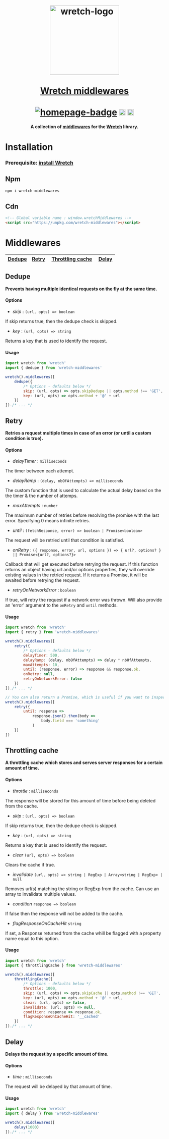 <h1 align="center">
	<a href="https://elbywan.github.io/wretch"><img src="https://cdn.rawgit.com/elbywan/wretch/08831345/wretch.svg" alt="wretch-logo" width="220px"></a><br>
	<br>
    <a href="https://elbywan.github.io/wretch">Wretch middlewares</a><br>
	<br>
  <a href="https://elbywan.github.io/wretch"><img alt="homepage-badge" src="https://img.shields.io/website-up-down-green-red/http/shields.io.svg?label=wretch-homepage"></a>
  <a href="https://www.npmjs.com/package/wretch-middlewares"><img alt="npm-badge" src="https://img.shields.io/npm/v/wretch-middlewares.svg?colorB=ff733e" height="20"></a>
  <a href="https://github.com/elbywan/wretch-middlewares/blob/master/LICENSE"><img src="https://img.shields.io/badge/license-MIT-blue.svg" alt="license-badge" height="20"></a>
</h1>
<h4 align="center">
	A collection of <a href="https://github.com/elbywan/wretch#middlewares" target="_blank">middlewares</a> for the <a href="https://github.com/elbywan/wretch" target="_blank">Wretch</a> library.
</h4>

# Installation

### Prerequisite: [install Wretch](https://github.com/elbywan/wretch#installation)

## Npm

```sh
npm i wretch-middlewares
```

## Cdn

```html
<!-- Global variable name : window.wretchMiddlewares -->
<script src="https://unpkg.com/wretch-middlewares"></script>
```

# Middlewares

| [Dedupe](#dedupe) | [Retry](#retry) | [Throttling cache](#throttling-cache) | [Delay](#delay) |
|-----|-----|-----|-----|

## Dedupe

**Prevents having multiple identical requests on the fly at the same time.**

#### Options

- *skip* : `(url, opts) => boolean`

If skip returns true, then the dedupe check is skipped.

- *key* : `(url, opts) => string`

Returns a key that is used to identify the request.

#### Usage

```js
import wretch from 'wretch'
import { dedupe } from 'wretch-middlewares'

wretch().middlewares([
    dedupe({
        /* Options - defaults below */
        skip: (url, opts) => opts.skipDedupe || opts.method !== 'GET',
        key: (url, opts) => opts.method + '@' + url
    })
])./* ... */
```

## Retry

**Retries a request multiple times in case of an error (or until a custom condition is true).**

#### Options

- *delayTimer* : `milliseconds`

The timer between each attempt.

- *delayRamp* : `(delay, nbOfAttempts) => milliseconds`

The custom function that is used to calculate the actual delay based on the the timer & the number of attemps.

- *maxAttempts* : `number`

The maximum number of retries before resolving the promise with the last error. Specifying 0 means infinite retries.

- *until* : `(fetchResponse, error) => boolean | Promise<boolean>`

The request will be retried until that condition is satisfied.

- *onRetry* : `({ response, error, url, options }) => { url?, options? } || Promise<{url?, options?}>`

Callback that will get executed before retrying the request. If this function returns an object having url and/or options properties, they will override existing values in the retried request. If it returns a Promise, it will be awaited before retrying the request.

- *retryOnNetworkError* : `boolean`

If true, will retry the request if a network error was thrown. Will also provide an 'error' argument to the `onRetry` and `until` methods.

#### Usage

```js
import wretch from 'wretch'
import { retry } from 'wretch-middlewares'

wretch().middlewares([
    retry({
        /* Options - defaults below */
        delayTimer: 500,
        delayRamp: (delay, nbOfAttempts) => delay * nbOfAttempts,
        maxAttempts: 10,
        until: (response, error) => response && response.ok,
        onRetry: null,
        retryOnNetworkError: false
    })
])./* ... */

// You can also return a Promise, which is useful if you want to inspect the body:
wretch().middlewares([
    retry({
        until: response =>
            response.json().then(body =>
                body.field === 'something'
            )
    })
])
```

## Throttling cache

**A throttling cache which stores and serves server responses for a certain amount of time.**

#### Options

- *throttle* : `milliseconds`

The response will be stored for this amount of time before being deleted from the cache.

- *skip* : `(url, opts) => boolean`

If skip returns true, then the dedupe check is skipped.

- *key* : `(url, opts) => string`

Returns a key that is used to identify the request.

- *clear* `(url, opts) => boolean`

Clears the cache if true.

- *invalidate* `(url, opts) => string | RegExp | Array<string | RegExp> | null`

Removes url(s) matching the string or RegExp from the cache. Can use an array to invalidate multiple values.

- *condition* `response => boolean`

If false then the response will not be added to the cache.

- *flagResponseOnCacheHit* `string`

If set, a Response returned from the cache whill be flagged with a property name equal to this option.

#### Usage

```js
import wretch from 'wretch'
import { throttlingCache } from 'wretch-middlewares'

wretch().middlewares([
    throttlingCache({
        /* Options - defaults below */
        throttle: 1000,
        skip: (url, opts) => opts.skipCache || opts.method !== 'GET',
        key: (url, opts) => opts.method + '@' + url,
        clear: (url, opts) => false,
        invalidate: (url, opts) => null,
        condition: response => response.ok,
        flagResponseOnCacheHit: '__cached'
    })
])./* ... */
```

## Delay

**Delays the request by a specific amount of time.**

#### Options

- *time* : `milliseconds`

The request will be delayed by that amount of time.

#### Usage

```js
import wretch from 'wretch'
import { delay } from 'wretch-middlewares'

wretch().middlewares([
    delay(1000)
])./* ... */
```
